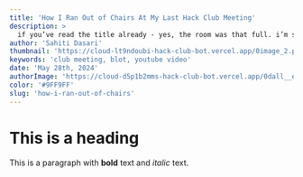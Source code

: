 ```yaml
---
title: 'How I Ran Out of Chairs At My Last Hack Club Meeting'
description: >
  if you’ve read the title already - yes, the room was that full. i’m sahiti, a hack clubber from atlanta, georgia. and this crazy story started approximately two weeks ago when my friend dieter said... read more
author: 'Sahiti Dasari'
thumbnail: 'https://cloud-lt9ndoubi-hack-club-bot.vercel.app/0image_2.png'
keywords: 'club meeting, blot, youtube video'
date: 'May 28th, 2024'
authorImage: 'https://cloud-d5p1b2mms-hack-club-bot.vercel.app/0dall__e_2023-02-08_18.48.26_-_girl_with_saturn_for_a_head.png'
color: '#9FF9FF'
slug: 'how-i-ran-out-of-chairs'
---
```


# This is a heading

This is a paragraph with **bold** text and _italic_ text.